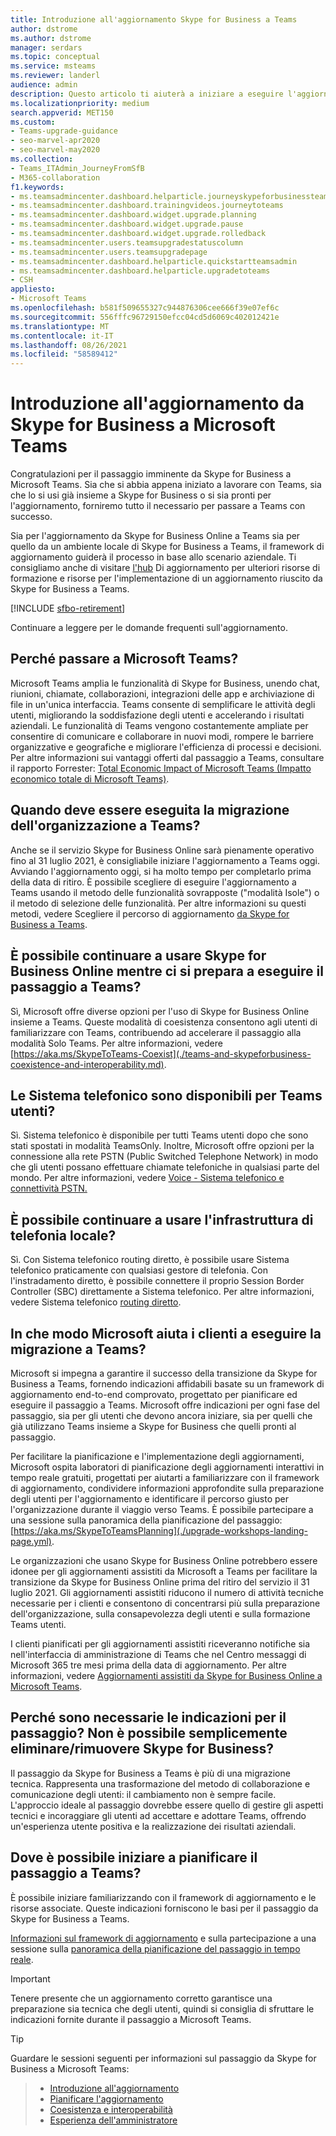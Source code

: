 ```yaml
---
title: Introduzione all'aggiornamento Skype for Business a Teams
author: dstrome
ms.author: dstrome
manager: serdars
ms.topic: conceptual
ms.service: msteams
ms.reviewer: landerl
audience: admin
description: Questo articolo ti aiuterà a iniziare a eseguire l'aggiornamento da Skype for Business a Microsoft Teams.
ms.localizationpriority: medium
search.appverid: MET150
ms.custom:
- Teams-upgrade-guidance
- seo-marvel-apr2020
- seo-marvel-may2020
ms.collection:
- Teams_ITAdmin_JourneyFromSfB
- M365-collaboration
f1.keywords:
- ms.teamsadmincenter.dashboard.helparticle.journeyskypeforbusinessteams
- ms.teamsadmincenter.dashboard.trainingvideos.journeytoteams
- ms.teamsadmincenter.dashboard.widget.upgrade.planning
- ms.teamsadmincenter.dashboard.widget.upgrade.pause
- ms.teamsadmincenter.dashboard.widget.upgrade.rolledback
- ms.teamsadmincenter.users.teamsupgradestatuscolumn
- ms.teamsadmincenter.users.teamsupgradepage
- ms.teamsadmincenter.dashboard.helparticle.quickstartteamsadmin
- ms.teamsadmincenter.dashboard.helparticle.upgradetoteams
- CSH
appliesto:
- Microsoft Teams
ms.openlocfilehash: b581f509655327c944876306cee666f39e07ef6c
ms.sourcegitcommit: 556fffc96729150efcc04cd5d6069c402012421e
ms.translationtype: MT
ms.contentlocale: it-IT
ms.lasthandoff: 08/26/2021
ms.locfileid: "58589412"
---
```

# <a name="get-started-on-your-upgrade-from-skype-for-business-to-microsoft-teams"></a>Introduzione all'aggiornamento da Skype for Business a Microsoft Teams

Congratulazioni per il passaggio imminente da Skype for Business a Microsoft Teams. Sia che si abbia appena iniziato a lavorare con Teams, sia che lo si usi già insieme a Skype for Business o si sia pronti per l'aggiornamento, forniremo tutto il necessario per passare a Teams con successo.

Sia per l'aggiornamento da Skype for Business Online a Teams sia per quello da un ambiente locale di Skype for Business a Teams, il framework di aggiornamento guiderà il processo in base allo scenario aziendale. Ti consigliamo anche di visitare [l'hub](upgrade-skype-teams.yml) Di aggiornamento per ulteriori risorse di formazione e risorse per l'implementazione di un aggiornamento riuscito da Skype for Business a Teams.

[!INCLUDE [sfbo-retirement](../Skype/Hub/includes/sfbo-retirement.md)]

Continuare a leggere per le domande frequenti sull'aggiornamento.

## <a name="why-upgrade-to-microsoft-teams"></a>Perché passare a Microsoft Teams?

Microsoft Teams amplia le funzionalità di Skype for Business, unendo chat, riunioni, chiamate, collaborazioni, integrazioni delle app e archiviazione di file in un'unica interfaccia. Teams consente di semplificare le attività degli utenti, migliorando la soddisfazione degli utenti e accelerando i risultati aziendali. Le funzionalità di Teams vengono costantemente ampliate per consentire di comunicare e collaborare in nuovi modi, rompere le barriere organizzative e geografiche e migliorare l'efficienza di processi e decisioni. Per altre informazioni sui vantaggi offerti dal passaggio a Teams, consultare il rapporto Forrester: [Total Economic Impact of Microsoft Teams (Impatto economico totale di Microsoft Teams)](https://www.microsoft.com/microsoft-365/blog/wp-content/uploads/sites/2/2019/04/Total-Economic-Impact-Microsoft-Teams-Infographic.pdf).  

## <a name="when-should-my-organization-migrate-to-teams"></a>Quando deve essere eseguita la migrazione dell'organizzazione a Teams?

Anche se il servizio Skype for Business Online sarà pienamente operativo fino al 31 luglio 2021, è consigliabile iniziare l'aggiornamento a Teams oggi. Avviando l'aggiornamento oggi, si ha molto tempo per completarlo prima della data di ritiro. È possibile scegliere di eseguire l'aggiornamento a Teams usando il metodo delle funzionalità sovrapposte ("modalità Isole") o il metodo di selezione delle funzionalità. Per altre informazioni su questi metodi, vedere Scegliere il percorso di aggiornamento [da Skype for Business a Teams](upgrade-and-coexistence-of-skypeforbusiness-and-teams.md).

## <a name="can-we-continue-to-use-skype-for-business-online-as-we-prepare-for-and-execute-our-upgrade-to-teams"></a>È possibile continuare a usare Skype for Business Online mentre ci si prepara a eseguire il passaggio a Teams?

Sì, Microsoft offre diverse opzioni per l'uso di Skype for Business Online insieme a Teams. Queste modalità di coesistenza consentono agli utenti di familiarizzare con Teams, contribuendo ad accelerare il passaggio alla modalità Solo Teams. Per altre informazioni, vedere [https://aka.ms/SkypeToTeams-Coexist](./teams-and-skypeforbusiness-coexistence-and-interoperability.md).

## <a name="is-phone-system-available-for-teams-users"></a>Le Sistema telefonico sono disponibili per Teams utenti?

Sì. Sistema telefonico è disponibile per tutti Teams utenti dopo che sono stati spostati in modalità TeamsOnly.  Inoltre, Microsoft offre opzioni per la connessione alla rete PSTN (Public Switched Telephone Network) in modo che gli utenti possano effettuare chiamate telefoniche in qualsiasi parte del mondo. Per altre informazioni, vedere [Voice - Sistema telefonico e connettività PSTN.](cloud-voice-landing-page.md)

## <a name="can-we-continue-to-use-our-on-premises-telephony-infrastructure"></a>È possibile continuare a usare l'infrastruttura di telefonia locale?

Sì. Con Sistema telefonico routing diretto, è possibile usare Sistema telefonico praticamente con qualsiasi gestore di telefonia. Con l'instradamento diretto, è possibile connettere il proprio Session Border Controller (SBC) direttamente a Sistema telefonico. Per altre informazioni, vedere Sistema telefonico [routing diretto](direct-routing-landing-page.md).

## <a name="how-is-microsoft-helping-customers-with-their-migration-to-teams"></a>In che modo Microsoft aiuta i clienti a eseguire la migrazione a Teams?

Microsoft si impegna a garantire il successo della transizione da Skype for Business a Teams, fornendo indicazioni affidabili basate su un framework di aggiornamento end-to-end comprovato, progettato per pianificare ed eseguire il passaggio a Teams. Microsoft offre indicazioni per ogni fase del passaggio, sia per gli utenti che devono ancora iniziare, sia per quelli che già utilizzano Teams insieme a Skype for Business che quelli pronti al passaggio.

Per facilitare la pianificazione e l'implementazione degli aggiornamenti, Microsoft ospita laboratori di pianificazione degli aggiornamenti interattivi in tempo reale gratuiti, progettati per aiutarti a familiarizzare con il framework di aggiornamento, condividere informazioni approfondite sulla preparazione degli utenti per l'aggiornamento e identificare il percorso giusto per l'organizzazione durante il viaggio verso Teams. È possibile partecipare a una sessione sulla panoramica della pianificazione del passaggio: [https://aka.ms/SkypeToTeamsPlanning](./upgrade-workshops-landing-page.yml).

Le organizzazioni che usano Skype for Business Online potrebbero essere idonee per gli aggiornamenti assistiti da Microsoft a Teams per facilitare la transizione da Skype for Business Online prima del ritiro del servizio il 31 luglio 2021. Gli aggiornamenti assistiti riducono il numero di attività tecniche necessarie per i clienti e consentono di concentrarsi più sulla preparazione dell'organizzazione, sulla consapevolezza degli utenti e sulla formazione Teams utenti.

I clienti pianificati per gli aggiornamenti assistiti riceveranno notifiche sia nell'interfaccia di amministrazione di Teams che nel Centro messaggi di Microsoft 365 tre mesi prima della data di aggiornamento. Per altre informazioni, vedere [Aggiornamenti assistiti da Skype for Business Online a Microsoft Teams](upgrade-assisted.md).

## <a name="why-do-i-need-upgrade-guidance-cant-i-just-deletedecommission-skype-for-business"></a>Perché sono necessarie le indicazioni per il passaggio? Non è possibile semplicemente eliminare/rimuovere Skype for Business?

Il passaggio da Skype for Business a Teams è più di una migrazione tecnica. Rappresenta una trasformazione del metodo di collaborazione e comunicazione degli utenti: il cambiamento non è sempre facile. L'approccio ideale al passaggio dovrebbe essere quello di gestire gli aspetti tecnici e incoraggiare gli utenti ad accettare e adottare Teams, offrendo un'esperienza utente positiva e la realizzazione dei risultati aziendali.

## <a name="where-do-i-start-planning-for-teamsmy-upgrade-to-teams"></a>Dove è possibile iniziare a pianificare il passaggio a Teams?

È possibile iniziare familiarizzando con il framework di aggiornamento e le risorse associate. Queste indicazioni forniscono le basi per il passaggio da Skype for Business a Teams.

[Informazioni sul framework di aggiornamento](upgrade-framework.md) e sulla partecipazione a una sessione sulla [panoramica della pianificazione del passaggio in tempo reale](./upgrade-workshops-landing-page.yml).

> [!IMPORTANT]
> Tenere presente che un aggiornamento corretto garantisce una preparazione sia tecnica che degli utenti, quindi si consiglia di sfruttare le indicazioni fornite durante il passaggio a Microsoft Teams.

> [!Tip]
> Guardare le sessioni seguenti per informazioni sul passaggio da Skype for Business a Microsoft Teams:

> - [Introduzione all'aggiornamento](https://aka.ms/teams-upgrade-intro)
> - [Pianificare l'aggiornamento](https://aka.ms/teams-upgrade-plan)
> - [Coesistenza e interoperabilità](https://aka.ms/teams-upgrade-coexistence-interop)
> - [Esperienza dell'amministratore](https://aka.ms/teams-upgrade-admin)
